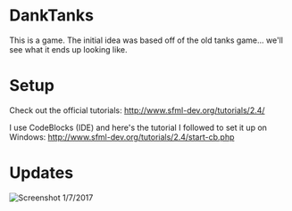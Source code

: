 # DankTanks

This is a game. The initial idea was based off of the old tanks game... we'll see what it ends up looking like.

# Setup

Check out the official tutorials:
http://www.sfml-dev.org/tutorials/2.4/

I use CodeBlocks (IDE) and here's the tutorial I followed to set it up on Windows:
http://www.sfml-dev.org/tutorials/2.4/start-cb.php

# Updates

![Screenshot 1/7/2017](http://i.imgur.com/mc4syWh.png)